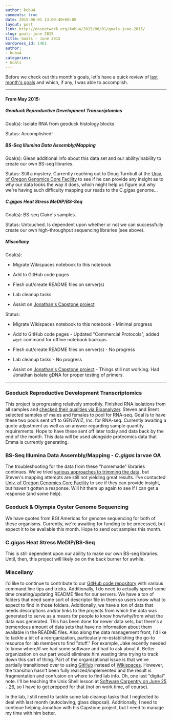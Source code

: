 ```yaml
---
author: kubu4
comments: true
date: 2015-06-01 13:00:40+00:00
layout: post
link: http://onsnetwork.org/kubu4/2015/06/01/goals-june-2015/
slug: goals-june-2015
title: Goals - June 2015
wordpress_id: 1461
author:
- kubu4
categories:
- Goals
---
```


Before we check out this month's goals, let's have a quick review of [last month's goals](http://onsnetwork.org/kubu4/2015/05/01/goals-may-2015/) and which, if any, I was able to accomplish.



* * *





#### From May 2015:





##### Geoduck Reproductive Development Transcriptomics



Goal(s): Isolate RNA from geoduck histology blocks

Status: Accomplished!



##### BS-Seq Illumina Data Assembly/Mapping



Goal(s): Glean additional info about this data set and our ability/inability to create our own BS-seq libraries.

Status: Still a mystery. Currently reaching out to Doug Turnbull at the [Univ. of Oregon Genomics Core Facility](http://gcf.uoregon.edu/) to see if he can provide any insight as to why our data looks the way it does, which might help us figure out why we're having such difficulty mapping our reads to the C.gigas genome...



##### C.gigas Heat Stress MeDIP/BS-Seq



Goal(s): BS-seq Claire's samples.

Status: Untouched. Is dependent upon whether or not we can successfully create our own high-throughput sequencing libraries (see above).



##### Miscellany



Goal(s):




    
  * Migrate Wikispaces notebook to this notebook

    
  * Add to GitHub code pages

    
  * Flesh out/create README files on server(s)

    
  * Lab cleanup tasks

    
  * Assist on [Jonathan's Capstone project](http://genefish.wikispaces.com/Jonathan%27s+Notebook)



Status:


    
  * Migrate Wikispaces notebook to this notebook - Minimal progress

    
  * Add to GitHub code pages - Updated "Commercial Protocols", added `wget` command for offline notebook backups

    
  * Flesh out/create README files on server(s) - No progress

    
  * Lab cleanup tasks - No progress

    
  * Assist on [Jonathan's Capstone project](http://genefish.wikispaces.com/Jonathan%27s+Notebook) - Things still not working. Had Jonathan isolate gDNA for proper testing of primers.





* * *







### Geoduck Reproductive Development Transcriptomics



This project is progressing relatively smoothly. Finished RNA isolations from all samples and [checked their qualities via Bioanalyzer](http://onsnetwork.org/kubu4/2015/05/28/bioanalyzer-geoduck-gonad-rna-quality-assessment/). Steven and Brent selected samples of males and females to pool for RNA-seq. Goal is to have these two pools sent off to GENEWIZ, Inc. for RNA-seq. Currently awaiting a quote adjustment as well as an answer regarding sample quantity requirements. Hope to have these sent off later today and data back by the end of the month. This data will be used alongside proteomics data that Emma is currently generating.



### BS-Seq Illumina Data Assembly/Mapping - _C.gigas_ larvae OA



The troubleshooting for the data from these "homemade" libraries continues. We've tried [various approaches to trimming the data](http://onsnetwork.org/kubu4/tag/trimmomatic/), but Steven's mapping attempts are still not yielding great results. I've contacted [Univ. of Oregon Genomics Core Facility](http://gcf.uoregon.edu/) to see if they can provide insight, but haven't gotten a response. Will hit them up again to see if I can get a response (and some help).



### Geoduck & Olympia Oyster Genome Sequencing



We have quotes from BGI Americas for genome sequencing for both of these organisms. Currently, we're awaiting for funding to be processed, but expect it to be available this month. Hope to send out samples this month.



### C.gigas Heat Stress MeDIP/BS-Seq



This is still dependent upon our ability to make our own BS-seq libraries. Until, then, this project will likely be on the back burner for awhile.



### Miscellany



I'd like to continue to contribute to our [GitHub code repository](https://github.com/sr320/LabDocs/tree/master/code) with various command line tips and tricks. Additionally, I do need to actually spend some time creating/updating README files for our servers. We have a ton of folders that need some sort of descriptor file in them so users know what to expect to find in those folders. Additionally, we have a ton of data that needs descriptions and/or links to the projects from which the data was generated to serve as a means for people to know how/why/from what the data was generated. This has been done for newer data sets, but there's a tremendous amount of data sets that have no information about them available in the README files. Also along the data management front, I'd like to tackle a bit of a reorganization, particularly re-establishing the go-to resource for lab members to find "stuff." For example, Jake recently needed to know where/if we had some software and had to ask about it. Better organization on our part would eliminate him wasting time trying to track down this sort of thing. Part of the organizational issue is that we've partially transitioned over to using [GitHub](https://github.com/sr320/LabDocs) instead of [Wikispaces](http://genefish.wikispaces.com/). However, the transition hasn't been fully realized/implemented and the result is fragmentation and confusion on where to find lab info. Oh, one last "digital" note. I'll be teaching the Unix Shell lesson at [Software Carpentry on June 25 - 26](http://suparee.github.io/2015-06-25-uw/), so I have to get prepped for that (not on work time, of course).

In the lab, I still need to tackle some lab cleanup tasks that I neglected to deal with last month (autoclaving, glass disposal). Additionally, I need to continue helping Jonathan with his Capstone project, but I need to manage my time with him better.






